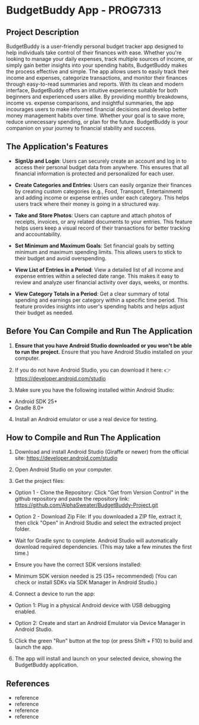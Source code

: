 # BudgetBuddy App - PROG7313

## Project Description
BudgetBuddy is a user-friendly personal budget tracker app designed to help individuals take control of their finances with ease. Whether you're looking to manage your daily expenses, track multiple sources of income, or simply gain better insights into your spending habits, BudgetBuddy makes the process effective and simple. The app allows users to easily track their income and expenses, categorize transactions, and monitor their finances through easy-to-read summaries and reports. With its clean and modern interface, BudgetBuddy offers an intuitive experience suitable for both beginners and experienced users alike. By providing monthly breakdowns, income vs. expense comparisons, and insightful summaries, the app incourages users to make informed financial decisions and develop better money management habits over time. Whether your goal is to save more, reduce unnecessary spending, or plan for the future. BudgetBuddy is your companion on your journey to financial stability and success.


## The Application's Features

- **SignUp and Login**: Users can securely create an account and log in to access their personal budget data from anywhere. This ensures that all financial information is protected and personalized for each user.
  
- **Create Categories and Entries**: Users can easily organize their finances by creating custom categories (e.g., Food, Transport, Entertainment) and adding income or expense entries under each category. This helps users track where their money is going in a structured way.
  
- **Take and Store Photos**: Users can capture and attach photos of receipts, invoices, or any related documents to your entries. This feature helps users keep a visual record of their transactions for better tracking and accountability.
  
- **Set Minimum and Maximum Goals**: Set financial goals by setting minimum and maximum spending limits. This allows users to stick to their budget and avoid overspending.
  
- **View List of Entries in a Period**: View a detailed list of all income and expense entries within a selected date range. This makes it easy to review and analyze user financial activity over days, weeks, or months.
  
- **View Category Totals in a Period**: Get a clear summary of total spending and earnings per category within a specific time period. This feature provides insights into user's spending habits and helps adjust their budget as needed.


## Before You Can Compile and Run The Application

1. **Ensure that you have Android Studio downloaded or you won't be able to run the project.**
Ensure that you have Android Studio installed on your computer.

2. If you do not have Android Studio, you can download it here:
👉 https://developer.android.com/studio

3. Make sure you have the following installed within Android Studio:
- Android SDK 25+
- Gradle 8.0+

4. Install an Android emulator or use a real device for testing.


## How to Compile and Run The Application

1. Download and install Android Studio (Giraffe or newer) from the official site:
https://developer.android.com/studio

2. Open Android Studio on your computer.

3. Get the project files:

- Option 1 - Clone the Repository: Click "Get from Version Control" in the github repository and paste the repository link:
https://github.com/AlphaSweater/BudgetBuddy-Project.git

- Option 2 - Download Zip File: If you downloaded a ZIP file, extract it, then click "Open" in Android Studio and select the extracted project folder.

- Wait for Gradle sync to complete. Android Studio will automatically download required dependencies.
(This may take a few minutes the first time.)

- Ensure you have the correct SDK versions installed:

- Minimum SDK version needed is 25 (35+ recommended)
(You can check or install SDKs via SDK Manager in Android Studio.)

4. Connect a device to run the app:

- Option 1: Plug in a physical Android device with USB debugging enabled.

- Option 2: Create and start an Android Emulator via Device Manager in Android Studio.

5. Click the green "Run" button at the top (or press Shift + F10) to build and launch the app.

6. The app will install and launch on your selected device, showing the BudgetBuddy application.


## References

- reference
- reference
- reference
- reference
